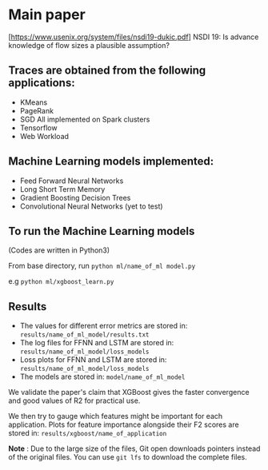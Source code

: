 # Main paper
[https://www.usenix.org/system/files/nsdi19-dukic.pdf] NSDI 19: Is advance knowledge of flow sizes a plausible assumption?

## Traces are obtained from the following applications:
- KMeans
- PageRank
- SGD
All implemented on Spark clusters
- Tensorflow
- Web Workload

## Machine Learning models implemented:
- Feed Forward Neural Networks
- Long Short Term Memory
- Gradient Boosting Decision Trees
- Convolutional Neural Networks (yet to test)

## To run the Machine Learning models
(Codes are written in Python3)

From base directory, run `python ml/name_of_ml model.py`

e.g `python ml/xgboost_learn.py`

## Results
- The values for different error metrics are stored in:
`results/name_of_ml_model/results.txt`
- The log files for FFNN and LSTM are stored in:
`results/name_of_ml_model/loss_models`
- Loss plots for FFNN and LSTM are stored in:
`results/name_of_ml_model/loss_models`
- The models are stored in:
`model/name_of_ml_model`

We validate the paper's claim that XGBoost gives the faster convergence and good values of R2
for practical use.

We then try to gauge which features might be important for each application.
Plots for feature importance alongside their F2 scores are stored in:
`results/xgboost/name_of_application`

**Note** : Due to the large size of the files, Git open downloads pointers instead of the original files. You can use `git lfs` to download the complete files.
